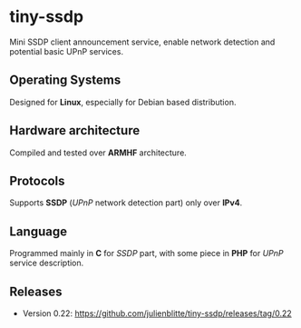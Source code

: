 # tiny-ssdp
Mini SSDP client announcement service, enable network detection and potential basic UPnP services.

## Operating Systems
Designed for **Linux**, especially for Debian based distribution.

## Hardware architecture
Compiled and tested over **ARMHF** architecture.

## Protocols
Supports **SSDP** (*UPnP* network detection part) only over **IPv4**.

## Language
Programmed mainly in **C** for *SSDP* part, with some piece in **PHP** for *UPnP* service description.

## Releases
* Version 0.22: https://github.com/julienblitte/tiny-ssdp/releases/tag/0.22
